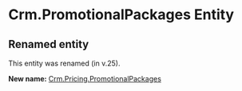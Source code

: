 # Crm.PromotionalPackages Entity

## Renamed entity

This entity was renamed (in v.25).

**New name:** [Crm.Pricing.PromotionalPackages](Crm.Pricing.PromotionalPackages.md)

